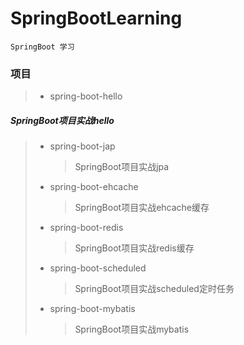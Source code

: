 # SpringBootLearning
    SpringBoot 学习
### 项目
> * spring-boot-hello 
##### SpringBoot项目实战hello
> * spring-boot-jap 
>   > SpringBoot项目实战jpa
> * spring-boot-ehcache
>   > SpringBoot项目实战ehcache缓存
> * spring-boot-redis
>   > SpringBoot项目实战redis缓存
> * spring-boot-scheduled
>   > SpringBoot项目实战scheduled定时任务
> * spring-boot-mybatis 
>   > SpringBoot项目实战mybatis


